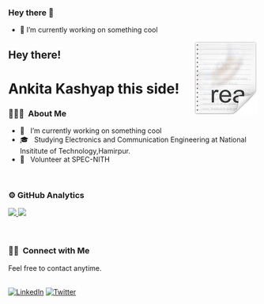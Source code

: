 ### Hey there 👋


- 🔭 I’m currently working on something cool
<img src="icon.png" align="right" />
<h2> Hey there!</h2> <h1> Ankita Kashyap this side!</h1>

<h3> 👨🏻‍💻 &nbsp;About Me </h3>

- 🔭 &nbsp; I’m currently working on something cool
- 🎓 &nbsp; Studying Electronics and Communication Engineering at National Insititute of Technology,Hamirpur.
- 💼 &nbsp; Volunteer at SPEC-NITH



 <br/>

### <h3>⚙️ GitHub Analytics </h3>
<a href="https://github.com/ankitakashyap05">
  <img height="180em" src="https://github-readme-stats.vercel.app/api?username=ankitakashyap05&theme=dracula&include_all_commits=true&count_private=true&show_icons=true" />
</a>
<a href="https://github.com/ankitakashyap05">
 
  <img height="180em" src="https://github-readme-stats.vercel.app/api/top-langs/?username=ankitakashyap05&theme=buefy&layout=compact" />
</a>
<br>

<br/>

<br>
<h3>🤝🏻 &nbsp;Connect with Me </h3>
<p>
<p>Feel free to contact anytime.</p>
<br>
<a rel="noreferrer"href="https://www.linkedin.com/in/ankita-kashyap-ba9406174/" target="_blank" ><img alt="LinkedIn" src="https://img.shields.io/badge/linkedin%20-%230077B5.svg?&style=for-the-badge&logo=linkedin&logoColor=white"/></a>
<a href="https://twitter.com/home?lang=en-in"><img alt="Twitter" src="https://img.shields.io/badge/Twitter-D14836?style=for-the-badge&logo=twitter&logoColor=white" /></a>
</p>
